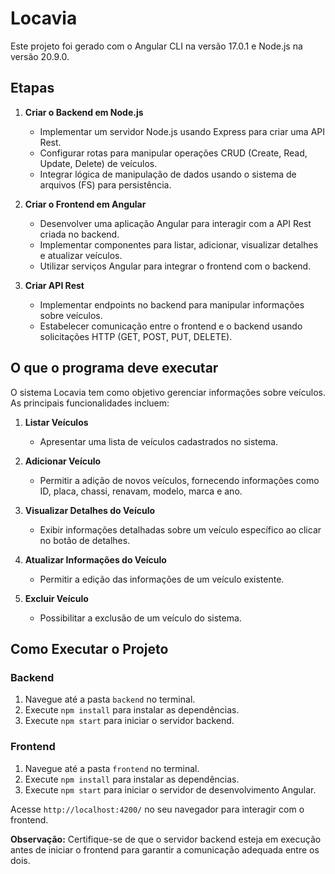 # Locavia

Este projeto foi gerado com o Angular CLI na versão 17.0.1 e Node.js na versão 20.9.0.

## Etapas

1. **Criar o Backend em Node.js**
   - Implementar um servidor Node.js usando Express para criar uma API Rest.
   - Configurar rotas para manipular operações CRUD (Create, Read, Update, Delete) de veículos.
   - Integrar lógica de manipulação de dados usando o sistema de arquivos (FS) para persistência.

2. **Criar o Frontend em Angular**
   - Desenvolver uma aplicação Angular para interagir com a API Rest criada no backend.
   - Implementar componentes para listar, adicionar, visualizar detalhes e atualizar veículos.
   - Utilizar serviços Angular para integrar o frontend com o backend.

3. **Criar API Rest**
   - Implementar endpoints no backend para manipular informações sobre veículos.
   - Estabelecer comunicação entre o frontend e o backend usando solicitações HTTP (GET, POST, PUT, DELETE).

## O que o programa deve executar

O sistema Locavia tem como objetivo gerenciar informações sobre veículos. As principais funcionalidades incluem:

1. **Listar Veículos**
   - Apresentar uma lista de veículos cadastrados no sistema.

2. **Adicionar Veículo**
   - Permitir a adição de novos veículos, fornecendo informações como ID, placa, chassi, renavam, modelo, marca e ano.

3. **Visualizar Detalhes do Veículo**
   - Exibir informações detalhadas sobre um veículo específico ao clicar no botão de detalhes.

4. **Atualizar Informações do Veículo**
   - Permitir a edição das informações de um veículo existente.

5. **Excluir Veículo**
   - Possibilitar a exclusão de um veículo do sistema.

## Como Executar o Projeto

### Backend

1. Navegue até a pasta `backend` no terminal.
2. Execute `npm install` para instalar as dependências.
3. Execute `npm start` para iniciar o servidor backend.

### Frontend

1. Navegue até a pasta `frontend` no terminal.
2. Execute `npm install` para instalar as dependências.
3. Execute `npm start` para iniciar o servidor de desenvolvimento Angular.

Acesse `http://localhost:4200/` no seu navegador para interagir com o frontend.

**Observação:** Certifique-se de que o servidor backend esteja em execução antes de iniciar o frontend para garantir a comunicação adequada entre os dois.

